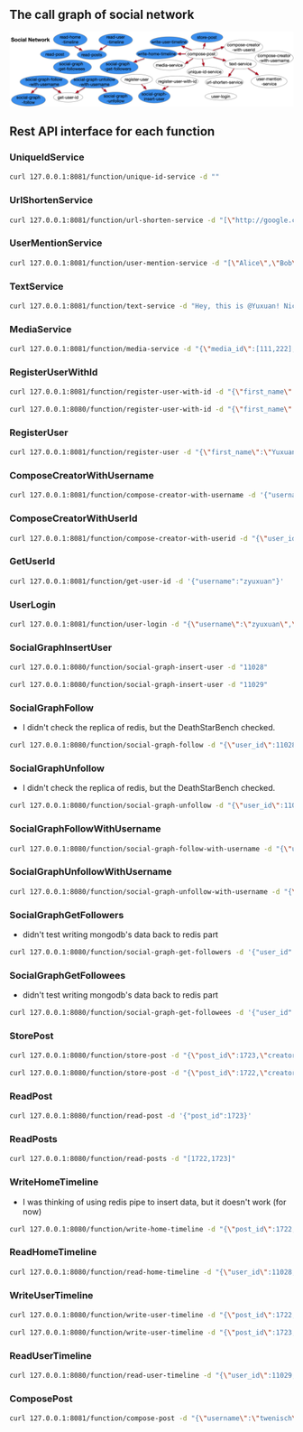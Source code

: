 ## The call graph of social network

![cg](call-graph.png)

## Rest API interface for each function

### UniqueIdService

```bash
curl 127.0.0.1:8081/function/unique-id-service -d ""
```

### UrlShortenService

```bash
curl 127.0.0.1:8081/function/url-shorten-service -d "[\"http://google.com\",\"http://kate0115.net\"]"
```

### UserMentionService

```bash
curl 127.0.0.1:8081/function/user-mention-service -d "[\"Alice\",\"Bob\"]"
```

### TextService

```bash
curl 127.0.0.1:8081/function/text-service -d "Hey, this is @Yuxuan! Nice to meet you and welcome to my personal web: https://kate0115.net @twenisch"
```

### MediaService

```bash
curl 127.0.0.1:8081/function/media-service -d "{\"media_id\":[111,222],\"media_type\":[\"png\",\"jpg\"]}"
```

### RegisterUserWithId

```bash
curl 127.0.0.1:8081/function/register-user-with-id -d "{\"first_name\":\"Tom\",\"last_name\":\"Wenisch\",\"username\":\"twenisch\",\"password\":\"umichandgoogle\",\"user_id\":11028}"
```

```bash
curl 127.0.0.1:8080/function/register-user-with-id -d "{\"first_name\":\"Todd\",\"last_name\":\"Austin\",\"username\":\"todda\",\"password\":\"uwandupenn\",\"user_id\":11029}"
```

### RegisterUser

```bash
curl 127.0.0.1:8081/function/register-user -d "{\"first_name\":\"Yuxuan\",\"last_name\":\"Zhang\",\"username\":\"zyuxuan\",\"password\":\"umichandupenn\"}"
```

### ComposeCreatorWithUsername

```bash
curl 127.0.0.1:8081/function/compose-creator-with-username -d '{"username":"zyuxuan"}'
```

### ComposeCreatorWithUserId

```bash
curl 127.0.0.1:8081/function/compose-creator-with-userid -d "{\"user_id\":11028,\"username\":\"twenisch\"}"
```

### GetUserId

```bash
curl 127.0.0.1:8081/function/get-user-id -d '{"username":"zyuxuan"}'
```

### UserLogin

```bash
curl 127.0.0.1:8081/function/user-login -d "{\"username\":\"zyuxuan\",\"password\":\"umichandupenn\",\"secret\":\"idon'tknowwhatshouldbesecret\"}"
```

### SocialGraphInsertUser

```bash
curl 127.0.0.1:8080/function/social-graph-insert-user -d "11028"
```

```bash
curl 127.0.0.1:8080/function/social-graph-insert-user -d "11029"
```

### SocialGraphFollow
  + I didn't check the replica of redis, but the DeathStarBench checked.

```bash
curl 127.0.0.1:8080/function/social-graph-follow -d "{\"user_id\":11028,\"followee_id\":11029}"
```

### SocialGraphUnfollow
  + I didn't check the replica of redis, but the DeathStarBench checked.

```bash
curl 127.0.0.1:8080/function/social-graph-unfollow -d "{\"user_id\":11028,\"followee_id\":11029}"
```

### SocialGraphFollowWithUsername

```bash
curl 127.0.0.1:8080/function/social-graph-follow-with-username -d "{\"user_name\":\"twenisch\",\"followee_name\":\"todda\"}"
```

### SocialGraphUnfollowWithUsername

```bash
curl 127.0.0.1:8080/function/social-graph-unfollow-with-username -d "{\"user_name\":\"twenisch\",\"followee_name\":\"todda\"}"
```

### SocialGraphGetFollowers
  + didn't test writing mongodb's data back to redis part

```bash
curl 127.0.0.1:8080/function/social-graph-get-followers -d '{"user_id":11029}'
```

### SocialGraphGetFollowees
  + didn't test writing mongodb's data back to redis part

```bash
curl 127.0.0.1:8080/function/social-graph-get-followees -d '{"user_id":11028}'
```

### StorePost

```bash
curl 127.0.0.1:8080/function/store-post -d "{\"post_id\":1723,\"creator\": {\"user_id\":11028,\"username\":\"twenisch\"},\"req_id\":7795,\"text\":\"yesterday once more \",\"user_mentions\": [],\"media\":[],\"urls\":[],\"timestamp\":12343249,\"post_type\":\"POST\"}"
```

```bash
curl 127.0.0.1:8080/function/store-post -d "{\"post_id\":1722,\"creator\": {\"user_id\":11029,\"username\":\"todda\"},\"req_id\":7798,\"text\":\"Hey, this is @todda! Nice to meet you and welcome to my personal web: https://kate0115.net @tomwenisch \",\"user_mentions\": [{\"user_id\":11029,\"username\":\"todda\"},{\"user_id\":11028,\"username\":\"twenisch\"}],\"media\":[],\"urls\":[],\"timestamp\":12343242,\"post_type\":\"POST\"}"
```

### ReadPost

```bash
curl 127.0.0.1:8080/function/read-post -d '{"post_id":1723}'
```

### ReadPosts

```bash
curl 127.0.0.1:8080/function/read-posts -d "[1722,1723]"
```

### WriteHomeTimeline
  + I was thinking of using redis pipe to insert data, but it doesn't work (for now)

```bash
curl 127.0.0.1:8080/function/write-home-timeline -d "{\"post_id\":1722,\"user_id\":11029,\"timestamp\":12343242,\"user_mentions_id\":[11028]}"
```

### ReadHomeTimeline

```bash
curl 127.0.0.1:8080/function/read-home-timeline -d "{\"user_id\":11028,\"start\":0,\"stop\":1}"
```

### WriteUserTimeline

```bash
curl 127.0.0.1:8080/function/write-user-timeline -d "{\"post_id\":1722,\"user_id\":11029,\"timestamp\":12343242}"
```

```bash
curl 127.0.0.1:8080/function/write-user-timeline -d "{\"post_id\":1723,\"user_id\":11028,\"timestamp\":12343249}"
```

### ReadUserTimeline

```bash
curl 127.0.0.1:8080/function/read-user-timeline -d "{\"user_id\":11029,\"start\":0,\"stop\":1}"
```

### ComposePost

```bash
curl 127.0.0.1:8081/function/compose-post -d "{\"username\":\"twenisch\",\"user_id\":11028,\"text\":\"Hey, this is @twenisch! Nice to meet you and welcome to my personal web: https://eecs.umich.edu/~twenisch @bobk \",\"media_ids\":[],\"media_types\":[],\"post_type\":\"POST\"}"
```
